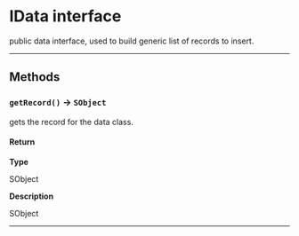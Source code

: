 # IData interface

public data interface, used to build generic list of records to insert.

---
## Methods
### `getRecord()` → `SObject`

gets the record for the data class.

#### Return

**Type**

SObject

**Description**

SObject

---
